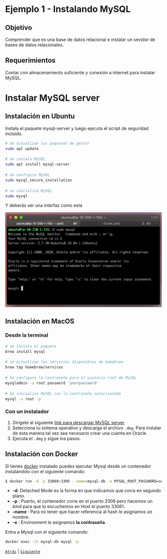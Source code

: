 # Ejemplo 1 - Instalando MySQL

## Objetivo

Comprender que es una base de datos relacional e instalar un sevidor de bases de datos relacionales.

## Requerimientos

Contar con almacenamiento suficiente y conexión a internet para instalar MySQL.



# Instalar MySQL server

## Instalación en Ubuntu

Instala el paquete mysql-server y luego ejecuta el script de seguridad incluido.

```bash
# Se actualizan los paquetes de gestor
sudo apt update

# Se instala MySQL
sudo apt install mysql-server

# Se configura MySQL
sudo mysql_secure_installation

# se inicializa MySQL
sudo mysql
```

Y deberás ver una interfaz como esta

![img/Screen_Shot_2020-06-08_at_6.58.16.png](img/Screen_Shot_2020-06-08_at_6.58.16.png)

## Instalación en MacOS

### Desde la terminal 

```bash
# se instala el paquete
brew install mysql

# se actualizan los servicios disponibles de homebrew
brew tap homebrew/services

# Se configura la contraseña para el ususario root de MySQL
mysqladmin -u root password 'yourpassword'

# Se inicializa MySQL con la contraseña seleccionada
mysql -u root -p
```

### Con un instalador
1. Dirígete al siguiente [link para descargar MySQL server](https://dev.mysql.com/downloads/mysql/)
2. Selecciona tu sistema operativo y descarga el archivo `.dmg`. Para instalar de esta manera tal vez sea necesario crear una cuenta en Oracle.
3. Ejecuta el `.dmg` y sigue los pasos.

## Instalación con Docker

Si tienes [docker](https://docs.docker.com/engine/install/) instalado puedes ejecutar Mysql desde un contenedor instalandolo con el siguiente comando:

```bash
$ docker run -d -p 33060:3306 --name=mysql-db -e MYSQL_ROOT_PASSWORD=secret mysql
```

- **-d**: Detached Mode es la forma en que indicamos que corra en segundo plano.
- **-p** : Puerto, el contenedor corre en el puerto 3306 pero hacemos un *bind* para que lo escuchemos en Host el puerto 33061.
- **–name** : Para no tener que hacer referencia al hash le asignamos un nombre.
- **-e** : Environment le asignamos **la contraseña**.

Entra a Mysql con el siguiente comando:

```bash
docker exec -it mysql-db mysql -p
```



[`Atrás`](../README.md) | [`Siguiente`](../Ejemplo-02/Readme.md)

